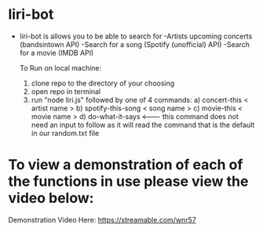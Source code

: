 # liri-bot

* liri-bot is allows you to be able to search for 
    -Artists upcoming concerts (bandsintown API)
    -Search for a song (Spotify (unofficial) API)
    -Search for a movie (IMDB API)
  

  To Run on local machine: 
    1) clone repo to the directory of your choosing
    2) open repo in terminal
    3) run "node liri.js" followed by one of 4 commands:
        a) concert-this < artist name >
        b) spotify-this-song < song name >
        c) movie-this < movie name >
        d) do-what-it-says <--- this command does not need an input to follow as it will 
           read the command that is the default in our random.txt file


# To view a demonstration of each of the functions in use please view the video below: 

Demonstration Video Here: https://streamable.com/wnr57


